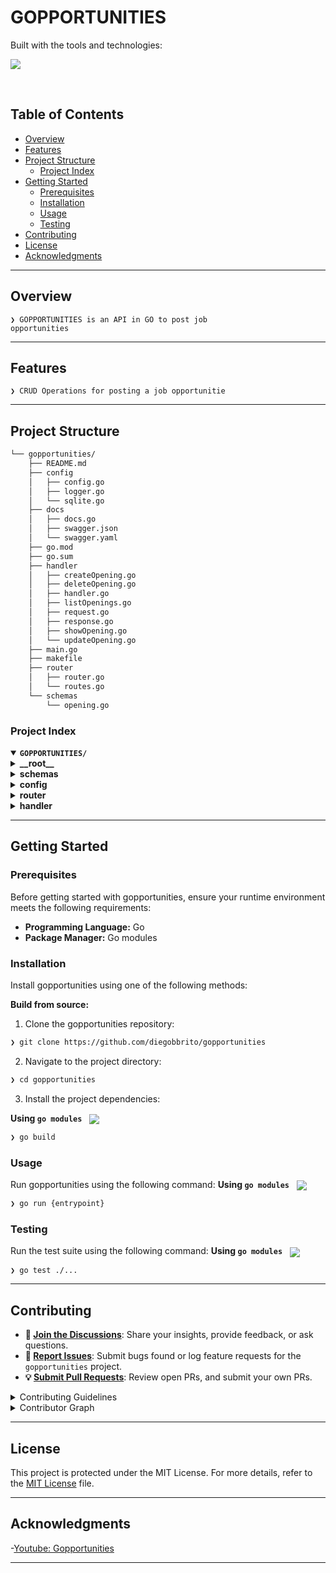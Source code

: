 <h1>GOPPORTUNITIES</h1>
<p align="left">
	<!-- Shields.io badges disabled, using skill icons. --></p>
<p align="left">Built with the tools and technologies:</p>
<p align="left">
	<a href="https://skillicons.dev">
		<img src="https://skillicons.dev/icons?i=go,md,sqlite">
	</a></p>
</div>
<br clear="right">

##  Table of Contents

- [ Overview](#-overview)
- [ Features](#-features)
- [ Project Structure](#-project-structure)
  - [ Project Index](#-project-index)
- [ Getting Started](#-getting-started)
  - [ Prerequisites](#-prerequisites)
  - [ Installation](#-installation)
  - [ Usage](#-usage)
  - [ Testing](#-testing)
- [ Contributing](#-contributing)
- [ License](#-license)
- [ Acknowledgments](#-acknowledgments)

---

##  Overview

<code>❯ GOPPORTUNITIES is an API in GO to post job opportunities</code>

---

##  Features

<code>❯ CRUD Operations for posting a job opportunitie</code>

---

##  Project Structure

```sh
└── gopportunities/
    ├── README.md
    ├── config
    │   ├── config.go
    │   ├── logger.go
    │   └── sqlite.go
    ├── docs
    │   ├── docs.go
    │   ├── swagger.json
    │   └── swagger.yaml
    ├── go.mod
    ├── go.sum
    ├── handler
    │   ├── createOpening.go
    │   ├── deleteOpening.go
    │   ├── handler.go
    │   ├── listOpenings.go
    │   ├── request.go
    │   ├── response.go
    │   ├── showOpening.go
    │   └── updateOpening.go
    ├── main.go
    ├── makefile
    ├── router
    │   ├── router.go
    │   └── routes.go
    └── schemas
        └── opening.go
```


###  Project Index
<details open>
	<summary><b><code>GOPPORTUNITIES/</code></b></summary>
	<details> <!-- __root__ Submodule -->
		<summary><b>__root__</b></summary>
		<blockquote>
			<table>
			<tr>
				<td><b><a href='https://github.com/diegobbrito/gopportunities/blob/master/makefile'>makefile</a></b></td>
			</tr>
			<tr>
				<td><b><a href='https://github.com/diegobbrito/gopportunities/blob/master/main.go'>main.go</a></b></td>
			</tr>
			<tr>
				<td><b><a href='https://github.com/diegobbrito/gopportunities/blob/master/go.mod'>go.mod</a></b></td>
			</tr>
			<tr>
				<td><b><a href='https://github.com/diegobbrito/gopportunities/blob/master/go.sum'>go.sum</a></b></td>
			</tr>
			</table>
		</blockquote>
	</details>
	<details> <!-- schemas Submodule -->
		<summary><b>schemas</b></summary>
		<blockquote>
			<table>
			<tr>
				<td><b><a href='https://github.com/diegobbrito/gopportunities/blob/master/schemas/opening.go'>opening.go</a></b></td>
			</tr>
			</table>
		</blockquote>
	</details>
	<details> <!-- config Submodule -->
		<summary><b>config</b></summary>
		<blockquote>
			<table>
			<tr>
				<td><b><a href='https://github.com/diegobbrito/gopportunities/blob/master/config/config.go'>config.go</a></b></td>
			</tr>
			<tr>
				<td><b><a href='https://github.com/diegobbrito/gopportunities/blob/master/config/logger.go'>logger.go</a></b></td>
			</tr>
			<tr>
				<td><b><a href='https://github.com/diegobbrito/gopportunities/blob/master/config/sqlite.go'>sqlite.go</a></b></td>
			</tr>
			</table>
		</blockquote>
	</details>
	<details> <!-- router Submodule -->
		<summary><b>router</b></summary>
		<blockquote>
			<table>
			<tr>
				<td><b><a href='https://github.com/diegobbrito/gopportunities/blob/master/router/router.go'>router.go</a></b></td>
			</tr>
			<tr>
				<td><b><a href='https://github.com/diegobbrito/gopportunities/blob/master/router/routes.go'>routes.go</a></b></td>
			</tr>
			</table>
		</blockquote>
	</details>
	<details> <!-- handler Submodule -->
		<summary><b>handler</b></summary>
		<blockquote>
			<table>
			<tr>
				<td><b><a href='https://github.com/diegobbrito/gopportunities/blob/master/handler/createOpening.go'>createOpening.go</a></b></td>
			</tr>
			<tr>
				<td><b><a href='https://github.com/diegobbrito/gopportunities/blob/master/handler/showOpening.go'>showOpening.go</a></b></td>
			</tr>
			<tr>
				<td><b><a href='https://github.com/diegobbrito/gopportunities/blob/master/handler/response.go'>response.go</a></b></td>
			</tr>
			<tr>
				<td><b><a href='https://github.com/diegobbrito/gopportunities/blob/master/handler/updateOpening.go'>updateOpening.go</a></b></td>
			</tr>
			<tr>
				<td><b><a href='https://github.com/diegobbrito/gopportunities/blob/master/handler/handler.go'>handler.go</a></b></td>
			</tr>
			<tr>
				<td><b><a href='https://github.com/diegobbrito/gopportunities/blob/master/handler/listOpenings.go'>listOpenings.go</a></b></td>
			</tr>
			<tr>
				<td><b><a href='https://github.com/diegobbrito/gopportunities/blob/master/handler/deleteOpening.go'>deleteOpening.go</a></b></td>
			</tr>
			<tr>
				<td><b><a href='https://github.com/diegobbrito/gopportunities/blob/master/handler/request.go'>request.go</a></b></td>
			</tr>
			</table>
		</blockquote>
	</details>
</details>

---
##  Getting Started

###  Prerequisites

Before getting started with gopportunities, ensure your runtime environment meets the following requirements:

- **Programming Language:** Go
- **Package Manager:** Go modules


###  Installation

Install gopportunities using one of the following methods:

**Build from source:**

1. Clone the gopportunities repository:
```sh
❯ git clone https://github.com/diegobbrito/gopportunities
```

2. Navigate to the project directory:
```sh
❯ cd gopportunities
```

3. Install the project dependencies:


**Using `go modules`** &nbsp; [<img align="center" src="https://img.shields.io/badge/Go-00ADD8.svg?style={badge_style}&logo=go&logoColor=white" />](https://golang.org/)

```sh
❯ go build
```




###  Usage
Run gopportunities using the following command:
**Using `go modules`** &nbsp; [<img align="center" src="https://img.shields.io/badge/Go-00ADD8.svg?style={badge_style}&logo=go&logoColor=white" />](https://golang.org/)

```sh
❯ go run {entrypoint}
```


###  Testing
Run the test suite using the following command:
**Using `go modules`** &nbsp; [<img align="center" src="https://img.shields.io/badge/Go-00ADD8.svg?style={badge_style}&logo=go&logoColor=white" />](https://golang.org/)

```sh
❯ go test ./...
```

---

##  Contributing

- **💬 [Join the Discussions](https://github.com/diegobbrito/gopportunities/discussions)**: Share your insights, provide feedback, or ask questions.
- **🐛 [Report Issues](https://github.com/diegobbrito/gopportunities/issues)**: Submit bugs found or log feature requests for the `gopportunities` project.
- **💡 [Submit Pull Requests](https://github.com/diegobbrito/gopportunities/blob/main/CONTRIBUTING.md)**: Review open PRs, and submit your own PRs.

<details closed>
<summary>Contributing Guidelines</summary>

1. **Fork the Repository**: Start by forking the project repository to your github account.
2. **Clone Locally**: Clone the forked repository to your local machine using a git client.
   ```sh
   git clone https://github.com/diegobbrito/gopportunities
   ```
3. **Create a New Branch**: Always work on a new branch, giving it a descriptive name.
   ```sh
   git checkout -b new-feature-x
   ```
4. **Make Your Changes**: Develop and test your changes locally.
5. **Commit Your Changes**: Commit with a clear message describing your updates.
   ```sh
   git commit -m 'Implemented new feature x.'
   ```
6. **Push to github**: Push the changes to your forked repository.
   ```sh
   git push origin new-feature-x
   ```
7. **Submit a Pull Request**: Create a PR against the original project repository. Clearly describe the changes and their motivations.
8. **Review**: Once your PR is reviewed and approved, it will be merged into the main branch. Congratulations on your contribution!
</details>

<details closed>
<summary>Contributor Graph</summary>
<br>
<p align="left">
   <a href="https://github.com{/diegobbrito/gopportunities/}graphs/contributors">
      <img src="https://contrib.rocks/image?repo=diegobbrito/gopportunities">
   </a>
</p>
</details>

---

##  License

This project is protected under the MIT License. For more details, refer to the [MIT License](https://choosealicense.com/licenses/mit/) file.

---

##  Acknowledgments

-[Youtube: Gopportunities](https://www.youtube.com/watch?v=L6gk7FHBNkM)

---